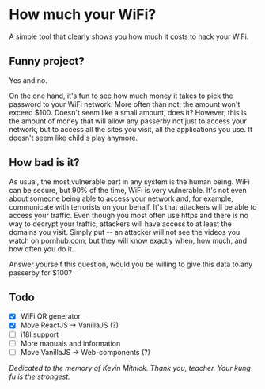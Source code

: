 # How much your WiFi?

A simple tool that clearly shows you how much it costs to hack your WiFi. 

## Funny project?

Yes and no.

On the one hand, it's fun to see how much money it takes to pick the password to your WiFi network. More often than not, the amount won't exceed $100. Doesn't seem like a small amount, does it? However, this is the amount of money that will allow any passerby not just to access your network, but to access all the sites you visit, all the applications you use. It doesn't seem like child's play anymore.

## How bad is it?

As usual, the most vulnerable part in any system is the human being. WiFi can be secure, but 90% of the time, WiFi is very vulnerable. It's not even about someone being able to access your network and, for example, communicate with terrorists on your behalf. It's that attackers will be able to access your traffic. Even though you most often use https and there is no way to decrypt your traffic, attackers will have access to at least the domains you visit. Simply put -- an attacker will not see the videos you watch on pornhub.com, but they will know exactly when, how much, and how often you do it.

Answer yourself this question, would you be willing to give this data to any passerby for $100? 

## Todo
- [x] WiFi QR generator
- [x] Move ReactJS -> VanillaJS (?)
- [ ] i18l support
- [ ] More manuals and information
- [ ] Move VanillaJS -> Web-components (?)

*Dedicated to the memory of Kevin Mitnick. Thank you, teacher. Your kung fu is the strongest.*